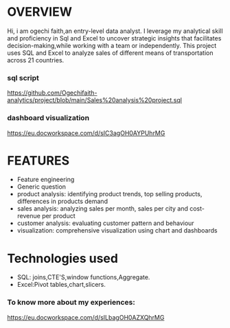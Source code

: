 # OVERVIEW
Hi, i am ogechi faith,an entry-level data analyst.
I leverage  my analytical skill and proficiency in Sql and Excel to uncover strategic insights that facilitates decision-making,while working with a team or independently.
This project uses SQL and Excel to analyze sales of different means of transportation across 21 countries.

### sql script
https://github.com/Ogechifaith-analytics/project/blob/main/Sales%20analysis%20project.sql
 ### dashboard visualization
 https://eu.docworkspace.com/d/sIC3agOH0AYPUhrMG

# FEATURES
- Feature engineering
- Generic question 
- product analysis: identifying product trends, top selling products, differences in products demand
- sales analysis: analyzing sales per month, sales per city and cost-revenue per product
- customer analysis: evaluating customer pattern and behaviour
- visualization: comprehensive visualization using chart and dashboards

 # Technologies used
  - SQL: joins,CTE'S,window functions,Aggregate.
  - Excel:Pivot tables,chart,slicers.

### To  know more about my experiences: 
https://eu.docworkspace.com/d/sILbagOH0AZXQhrMG

